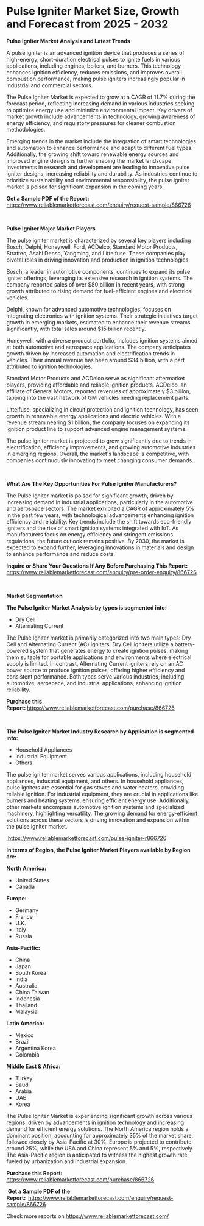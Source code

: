 <p><h1>Pulse Igniter Market Size, Growth and Forecast from 2025 - 2032</h1></p><p><strong>Pulse Igniter Market Analysis and Latest Trends</strong></p>
<p><p>A pulse igniter is an advanced ignition device that produces a series of high-energy, short-duration electrical pulses to ignite fuels in various applications, including engines, boilers, and burners. This technology enhances ignition efficiency, reduces emissions, and improves overall combustion performance, making pulse igniters increasingly popular in industrial and commercial sectors.</p><p>The Pulse Igniter Market is expected to grow at a CAGR of 11.7% during the forecast period, reflecting increasing demand in various industries seeking to optimize energy use and minimize environmental impact. Key drivers of market growth include advancements in technology, growing awareness of energy efficiency, and regulatory pressures for cleaner combustion methodologies. </p><p>Emerging trends in the market include the integration of smart technologies and automation to enhance performance and adapt to different fuel types. Additionally, the growing shift toward renewable energy sources and improved engine designs is further shaping the market landscape. Investments in research and development are leading to innovative pulse igniter designs, increasing reliability and durability. As industries continue to prioritize sustainability and environmental responsibility, the pulse igniter market is poised for significant expansion in the coming years.</p></p>
<p><strong>Get a Sample PDF of the Report:&nbsp;</strong> <a href="https://www.reliablemarketforecast.com/enquiry/request-sample/866726?utm_campaign=1899&utm_medium=2&utm_source=Github&utm_content=ia&utm_term=10042025&utm_id=pulse-igniter">https://www.reliablemarketforecast.com/enquiry/request-sample/866726</a></p>
<p>&nbsp;</p>
<p><strong>Pulse Igniter Major Market Players</strong></p>
<p><p>The pulse igniter market is characterized by several key players including Bosch, Delphi, Honeywell, Ford, ACDelco, Standard Motor Products, Strattec, Asahi Denso, Yangming, and Littelfuse. These companies play pivotal roles in driving innovation and production in ignition technologies.</p><p>Bosch, a leader in automotive components, continues to expand its pulse igniter offerings, leveraging its extensive research in ignition systems. The company reported sales of over $80 billion in recent years, with strong growth attributed to rising demand for fuel-efficient engines and electrical vehicles.</p><p>Delphi, known for advanced automotive technologies, focuses on integrating electronics with ignition systems. Their strategic initiatives target growth in emerging markets, estimated to enhance their revenue streams significantly, with total sales around $15 billion recently.</p><p>Honeywell, with a diverse product portfolio, includes ignition systems aimed at both automotive and aerospace applications. The company anticipates growth driven by increased automation and electrification trends in vehicles. Their annual revenue has been around $34 billion, with a part attributed to ignition technologies.</p><p>Standard Motor Products and ACDelco serve as significant aftermarket players, providing affordable and reliable ignition products. ACDelco, an affiliate of General Motors, reported revenues of approximately $3 billion, tapping into the vast network of GM vehicles needing replacement parts.</p><p>Littelfuse, specializing in circuit protection and ignition technology, has seen growth in renewable energy applications and electric vehicles. With a revenue stream nearing $1 billion, the company focuses on expanding its ignition product line to support advanced engine management systems.</p><p>The pulse igniter market is projected to grow significantly due to trends in electrification, efficiency improvements, and growing automotive industries in emerging regions. Overall, the market's landscape is competitive, with companies continuously innovating to meet changing consumer demands.</p></p>
<p>&nbsp;</p>
<p><strong>What Are The Key Opportunities For Pulse Igniter Manufacturers?</strong></p>
<p><p>The Pulse Igniter market is poised for significant growth, driven by increasing demand in industrial applications, particularly in the automotive and aerospace sectors. The market exhibited a CAGR of approximately 5% in the past few years, with technological advancements enhancing ignition efficiency and reliability. Key trends include the shift towards eco-friendly igniters and the rise of smart ignition systems integrated with IoT. As manufacturers focus on energy efficiency and stringent emissions regulations, the future outlook remains positive. By 2030, the market is expected to expand further, leveraging innovations in materials and design to enhance performance and reduce costs.</p></p>
<p><strong>Inquire or Share Your Questions If Any Before Purchasing This Report:</strong> <a href="https://www.reliablemarketforecast.com/enquiry/pre-order-enquiry/866726?utm_campaign=1899&utm_medium=2&utm_source=Github&utm_content=ia&utm_term=10042025&utm_id=pulse-igniter">https://www.reliablemarketforecast.com/enquiry/pre-order-enquiry/866726</a></p>
<p>&nbsp;</p>
<p><strong>Market Segmentation</strong></p>
<p><strong>The Pulse Igniter Market Analysis by types is segmented into:</strong></p>
<p><ul><li>Dry Cell</li><li>Alternating Current</li></ul></p>
<p><p>The Pulse Igniter market is primarily categorized into two main types: Dry Cell and Alternating Current (AC) igniters. Dry Cell igniters utilize a battery-powered system that generates energy to create ignition pulses, making them suitable for portable applications and environments where electrical supply is limited. In contrast, Alternating Current igniters rely on an AC power source to produce ignition pulses, offering higher efficiency and consistent performance. Both types serve various industries, including automotive, aerospace, and industrial applications, enhancing ignition reliability.</p></p>
<p><strong>Purchase this Report:&nbsp;</strong><a href="https://www.reliablemarketforecast.com/purchase/866726?utm_campaign=1899&utm_medium=2&utm_source=Github&utm_content=ia&utm_term=10042025&utm_id=pulse-igniter">https://www.reliablemarketforecast.com/purchase/866726</a></p>
<p>&nbsp;</p>
<p><strong>The Pulse Igniter Market Industry Research by Application is segmented into:</strong></p>
<p><ul><li>Household Appliances</li><li>Industrial Equipment</li><li>Others</li></ul></p>
<p><p>The pulse igniter market serves various applications, including household appliances, industrial equipment, and others. In household appliances, pulse igniters are essential for gas stoves and water heaters, providing reliable ignition. For industrial equipment, they are crucial in applications like burners and heating systems, ensuring efficient energy use. Additionally, other markets encompass automotive ignition systems and specialized machinery, highlighting versatility. The growing demand for energy-efficient solutions across these sectors is driving innovation and expansion within the pulse igniter market.</p></p>
<p><a href="https://www.reliablemarketforecast.com/pulse-igniter-r866726?utm_campaign=1899&utm_medium=2&utm_source=Github&utm_content=ia&utm_term=10042025&utm_id=pulse-igniter">&nbsp;https://www.reliablemarketforecast.com/pulse-igniter-r866726</a></p>
<p><strong>In terms of Region, the Pulse Igniter Market Players available by Region are:</strong></p>
<p>
    <p> <strong> North America: </strong>
        <ul>
            <li>United States</li>
            <li>Canada</li>
        </ul>
        </p> 
    <p> <strong> Europe: </strong>
        <ul>
            <li>Germany</li>
            <li>France</li>
            <li>U.K.</li>
            <li>Italy</li>
            <li>Russia</li>
        </ul>
        </p> 
    <p> <strong> Asia-Pacific: </strong>
        <ul>
            <li>China</li>
            <li>Japan</li>
            <li>South Korea</li>
            <li>India</li>
            <li>Australia</li>
            <li>China Taiwan</li>
            <li>Indonesia</li>
            <li>Thailand</li>
            <li>Malaysia</li>
        </ul>
        </p> 
    <p> <strong> Latin America: </strong>
        <ul>
            <li>Mexico</li>
            <li>Brazil</li>
            <li>Argentina Korea</li>
            <li>Colombia</li>
        </ul>
        </p> 
    <p> <strong> Middle East & Africa: </strong>
        <ul>
            <li>Turkey</li>
            <li>Saudi</li>
            <li>Arabia</li>
            <li>UAE</li>
            <li>Korea</li>
        </ul>
    </p>
    </p>
<p><p>The Pulse Igniter Market is experiencing significant growth across various regions, driven by advancements in ignition technology and increasing demand for efficient energy solutions. The North America region holds a dominant position, accounting for approximately 35% of the market share, followed closely by Asia-Pacific at 30%. Europe is projected to contribute around 25%, while the USA and China represent 5% and 5%, respectively. The Asia-Pacific region is anticipated to witness the highest growth rate, fueled by urbanization and industrial expansion.</p></p>
<p><strong>Purchase this Report: </strong><a href="https://www.reliablemarketforecast.com/purchase/866726?utm_campaign=1899&utm_medium=2&utm_source=Github&utm_content=ia&utm_term=10042025&utm_id=pulse-igniter">https://www.reliablemarketforecast.com/purchase/866726</a></p>
<p>&nbsp;<strong>Get a Sample PDF of the Report:&nbsp;&nbsp;</strong><a href="https://www.reliablemarketforecast.com/enquiry/request-sample/866726?utm_campaign=1899&utm_medium=2&utm_source=Github&utm_content=ia&utm_term=10042025&utm_id=pulse-igniter">https://www.reliablemarketforecast.com/enquiry/request-sample/866726</a></p>
<p><strong></strong></p>
<p>Check more reports on <a href="https://www.reliablemarketforecast.com/?utm_campaign=1899&utm_medium=2&utm_source=Github&utm_content=ia&utm_term=10042025&utm_id=pulse-igniter">https://www.reliablemarketforecast.com/</a></p>